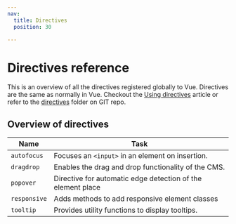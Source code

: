 ```yaml
---
nav:
  title: Directives
  position: 30

---
```


# Directives reference

This is an overview of all the directives registered globally to Vue.
Directives are the same as normally in Vue. Checkout the [Using directives](../../../guides/plugins/plugins/administration/adding-directives.md) article
or refer to the [directives](https://github.com/shopware/shopware/tree/trunk/src/Administration/Resources/app/administration/src/app/directive) folder on GIT repo.

## Overview of directives

| Name         | Task                                                        |
|--------------|-------------------------------------------------------------|
| `autofocus`  | Focuses an `<input>` in an element on insertion.            |
| `dragdrop`   | Enables the drag and drop functionality of the CMS.         |
| `popover`    | Directive for automatic edge detection of the element place |
| `responsive` | Adds methods to add responsive element classes              |
| `tooltip`    | Provides utility functions to display tooltips.             |

